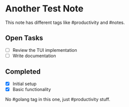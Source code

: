 # Another Test Note

This note has different tags like #productivity and #notes.

## Open Tasks

- [ ] Review the TUI implementation
- [ ] Write documentation

## Completed

- [x] Initial setup
- [x] Basic functionality

No #golang tag in this one, just #productivity stuff.
